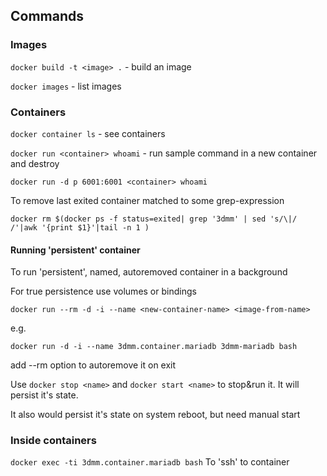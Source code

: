 ## Commands

### Images

`docker build -t <image> .` - build an image

`docker images` - list images

### Containers

`docker container ls` - see containers

`docker run <container> whoami` - run sample command in a new container and destroy

`docker run -d p 6001:6001 <container> whoami`

To remove last exited container matched to some grep-expression

`docker rm $(docker ps -f status=exited| grep '3dmm' | sed 's/\|/ /'|awk '{print $1}'|tail -n 1 )`

#### Running 'persistent' container

To run 'persistent', named, autoremoved container in a background

For true persistence use volumes or bindings

`docker run --rm -d -i --name <new-container-name> <image-from-name>`

e.g.

`docker run -d -i --name 3dmm.container.mariadb 3dmm-mariadb bash`

add --rm option to autoremove it on exit

Use `docker stop <name>` and `docker start <name>` to stop&run it. It will persist it's state.

It also would persist it's state on system reboot, but need manual start

### Inside containers

`docker exec -ti 3dmm.container.mariadb bash` To 'ssh' to container
